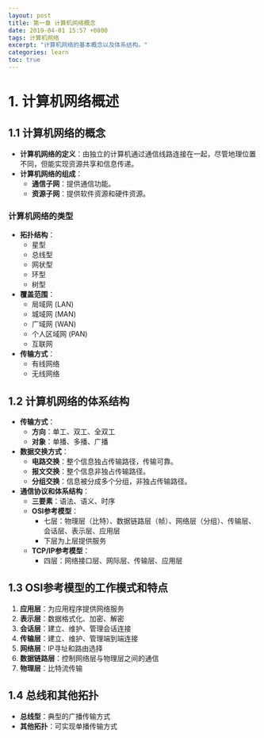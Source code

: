 ```yaml
---
layout: post
title: 第一章 计算机网络概念
date: 2019-04-01 15:57 +0800
tags: 计算机网络
excerpt: "计算机网络的基本概念以及体系结构。"
categories: learn
toc: true
---
```

# 1. 计算机网络概述

## 1.1 计算机网络的概念

- **计算机网络的定义**：由独立的计算机通过通信线路连接在一起，尽管地理位置不同，但能实现资源共享和信息传递。
- **计算机网络的组成**：
  - **通信子网**：提供通信功能。
  - **资源子网**：提供软件资源和硬件资源。

### 计算机网络的类型

- **拓扑结构**：
  - 星型
  - 总线型
  - 网状型
  - 环型
  - 树型
- **覆盖范围**：
  - 局域网 (LAN)
  - 城域网 (MAN)
  - 广域网 (WAN)
  - 个人区域网 (PAN)
  - 互联网
- **传输方式**：
  - 有线网络
  - 无线网络

## 1.2 计算机网络的体系结构

- **传输方式**：
  - **方向**：单工、双工、全双工
  - **对象**：单播、多播、广播
- **数据交换方式**：
  - **电路交换**：整个信息独占传输路径，传输可靠。
  - **报文交换**：整个信息非独占传输路径。
  - **分组交换**：信息被分成多个分组，非独占传输路径。
- **通信协议和体系结构**：
  - **三要素**：语法、语义、时序
  - **OSI参考模型**：
    - 七层：物理层（比特）、数据链路层（帧）、网络层（分组）、传输层、会话层、表示层、应用层
    - 下层为上层提供服务
  - **TCP/IP参考模型**：
    - 四层：网络接口层、网际层、传输层、应用层

## 1.3 OSI参考模型的工作模式和特点

1. **应用层**：为应用程序提供网络服务
2. **表示层**：数据格式化、加密、解密
3. **会话层**：建立、维护、管理会话连接
4. **传输层**：建立、维护、管理端到端连接
5. **网络层**：IP寻址和路由选择
6. **数据链路层**：控制网络层与物理层之间的通信
7. **物理层**：比特流传输

## 1.4 总线和其他拓扑

- **总线型**：典型的广播传输方式
- **其他拓扑**：可实现单播传输方式
